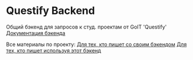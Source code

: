 # Questify Backend

Общий бэкенд для запросов к студ. проектам от GoIT 'Questify'
[Документация бэкенда](https://questify-backend.goit.global/api-docs/)

Все материалы по проекту:
[Для тех, кто пишет со своим бэкендом](https://docs.google.com/spreadsheets/d/1egUGN7XE5NurzOAg2eOwDzb8vr6mM0YwfZJFcxD6QIA/edit?usp=sharing)
[Для тех, кто пишет используя этот бэкенд](https://docs.google.com/spreadsheets/d/1AWTuQNiaJJg9WoSdXQLaM5yheT696pHH0-DnmwYmCtg/edit?usp=sharing)
